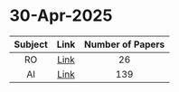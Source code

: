 # 30-Apr-2025

| Subject | Link | Number of Papers |
|:-----:|:----:|:----------------:|
| RO | [Link](https://github.com/KJaebye/EmbodiedAI-Robotics-arXiv-Daily-Reporter/tree/main/30-Apr-2025/RO) | 26 |
| AI | [Link](https://github.com/KJaebye/EmbodiedAI-Robotics-arXiv-Daily-Reporter/tree/main/30-Apr-2025/AI) | 139 |
